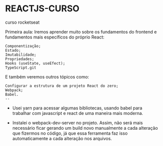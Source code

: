 # REACTJS-CURSO
curso rocketseat

Primeira aula:
Iremos aprender muito sobre os fundamentos do frontend e fundamentos mais específicos do próprio React:

    Componentização;
    Estado;
    Imutabilidade;
    Propriedades;
    Hooks (useState, useEfect);
    TypeScript.git 

E também veremos outros tópicos como:

    Configurar a estrutura de um projeto React do zero;
    Webpack;
    Babel.
    --

 - Usei yarn para acessar algumas bibliotecas, usando babel para trabalhar com javascript e  react de uma maneira mais moderna.

 - Instalei o webpack-dev-server no projeto. Assim, não será mais necessário ficar gerando um build novo manualmente a cada alteração que fizermos no código, já que essa ferramenta faz isso automaticamente a cada alteração nos arquivos.
